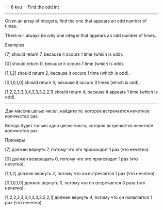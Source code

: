 ---6 kyu---Find the odd int

---

Given an array of integers, find the one that appears an odd number of times.

There will always be only one integer that appears an odd number of times.

Examples

[7] should return 7, because it occurs 1 time (which is odd).

[0] should return 0, because it occurs 1 time (which is odd).

[1,1,2] should return 2, because it occurs 1 time (which is odd).

[0,1,0,1,0] should return 0, because it occurs 3 times (which is odd).

[1,2,2,3,3,3,4,3,3,3,2,2,1] should return 4, because it appears 1 time (which is odd).

---

Дан массив целых чисел, найдите то, которое встречается нечетное количество раз.

Всегда будет только одно целое число, которое встречается нечетное количество раз.

Примеры

[7] должен вернуть 7, потому что это происходит 1 раз (что нечетно).

[0] должен возвращать 0, потому что это происходит 1 раз (что нечетно).

[1,1,2] должен вернуть 2, потому что он встречается 1 раз (что нечетно).

[0,1,0,1,0] должен вернуть 0, потому что он встречается 3 раза (что нечетно).

[1,2,2,3,3,3,4,3,3,3,2,2,1] должен вернуть 4, потому что он появляется 1 раз (что нечетно).
